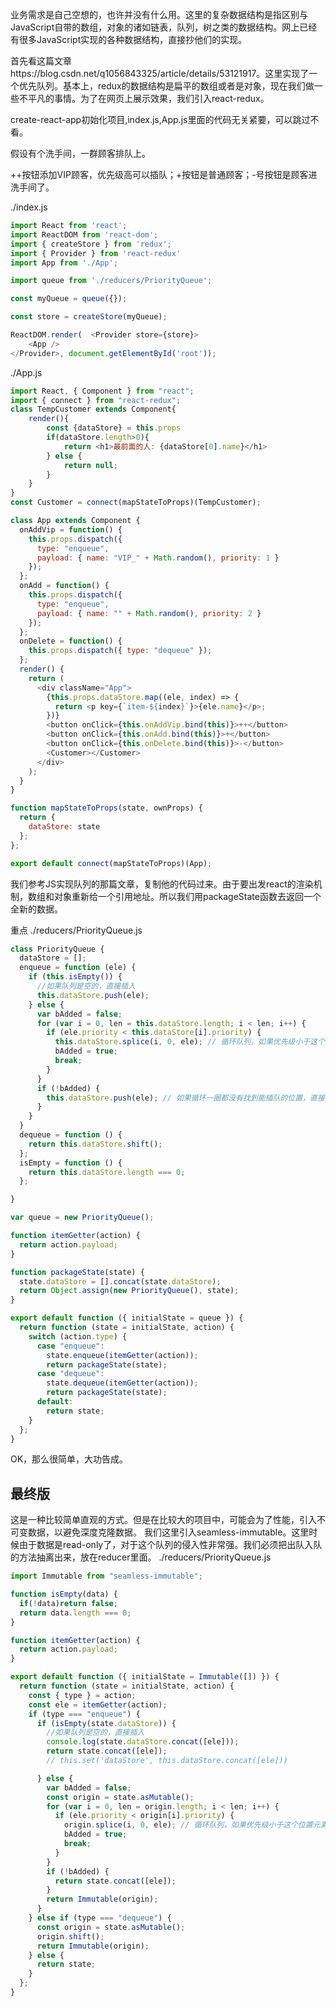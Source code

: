 业务需求是自己空想的，也许并没有什么用。这里的复杂数据结构是指区别与JavaScript自带的数组，对象的诸如链表，队列，树之类的数据结构。网上已经有很多JavaScript实现的各种数据结构，直接抄他们的实现。

首先看这篇文章https://blog.csdn.net/q1056843325/article/details/53121917。这里实现了一个优先队列。基本上，redux的数据结构是扁平的数组或者是对象，现在我们做一些不平凡的事情。为了在网页上展示效果，我们引入react-redux。

create-react-app初始化项目,index.js,App.js里面的代码无关紧要，可以跳过不看。

假设有个洗手间，一群顾客排队上。

++按钮添加VIP顾客，优先级高可以插队；+按钮是普通顾客；-号按钮是顾客进洗手间了。


./index.js
```js
import React from 'react';
import ReactDOM from 'react-dom';
import { createStore } from 'redux';
import { Provider } from 'react-redux'
import App from './App';

import queue from './reducers/PriorityQueue';

const myQueue = queue({});

const store = createStore(myQueue);

ReactDOM.render(  <Provider store={store}>
    <App />
</Provider>, document.getElementById('root'));
```
./App.js
```js
import React, { Component } from "react";
import { connect } from "react-redux";
class TempCustomer extends Component{
    render(){
        const {dataStore} = this.props
        if(dataStore.length>0){
            return <h1>最前面的人: {dataStore[0].name}</h1>
        } else {
            return null;
        }        
    }
}
const Customer = connect(mapStateToProps)(TempCustomer);

class App extends Component {
  onAddVip = function() {
    this.props.dispatch({
      type: "enqueue",
      payload: { name: "VIP_" + Math.random(), priority: 1 }
    });
  };
  onAdd = function() {
    this.props.dispatch({
      type: "enqueue",
      payload: { name: "" + Math.random(), priority: 2 }
    });
  };
  onDelete = function() {
    this.props.dispatch({ type: "dequeue" });
  };
  render() {
    return (
      <div className="App">
        {this.props.dataStore.map((ele, index) => {
          return <p key={`item-${index}`}>{ele.name}</p>;
        })}
        <button onClick={this.onAddVip.bind(this)}>++</button>
        <button onClick={this.onAdd.bind(this)}>+</button>
        <button onClick={this.onDelete.bind(this)}>-</button>
        <Customer></Customer>
      </div>
    );
  }
}

function mapStateToProps(state, ownProps) {
  return {
    dataStore: state
  };
};

export default connect(mapStateToProps)(App);
```

我们参考JS实现队列的那篇文章，复制他的代码过来。由于要出发react的渲染机制，数组和对象重新给一个引用地址。所以我们用packageState函数去返回一个全新的数据。

重点 ./reducers/PriorityQueue.js
```js
class PriorityQueue {
  dataStore = [];
  enqueue = function (ele) {
    if (this.isEmpty()) {
      //如果队列是空的，直接插入
      this.dataStore.push(ele);
    } else {
      var bAdded = false;
      for (var i = 0, len = this.dataStore.length; i < len; i++) {
        if (ele.priority < this.dataStore[i].priority) {
          this.dataStore.splice(i, 0, ele); // 循环队列，如果优先级小于这个位置元素的优先级，插入
          bAdded = true;
          break;
        }
      }
      if (!bAdded) {
        this.dataStore.push(ele); // 如果循环一圈都没有找到能插队的位置，直接插入队列尾部
      }
    }
  }
  dequeue = function () {
    return this.dataStore.shift();
  };
  isEmpty = function () {
    return this.dataStore.length === 0;
  };

}

var queue = new PriorityQueue();

function itemGetter(action) {
  return action.payload;
}

function packageState(state) {
  state.dataStore = [].concat(state.dataStore);
  return Object.assign(new PriorityQueue(), state);
}

export default function ({ initialState = queue }) {
  return function (state = initialState, action) {
    switch (action.type) {
      case "enqueue":
        state.enqueue(itemGetter(action));
        return packageState(state);
      case "dequeue":
        state.dequeue(itemGetter(action));
        return packageState(state);
      default:
        return state;
    }
  };
}
```
OK，那么很简单，大功告成。


## 最终版
这是一种比较简单直观的方式。但是在比较大的项目中，可能会为了性能，引入不可变数据，以避免深度克隆数据。 我们这里引入seamless-immutable。这里时候由于数据是read-only了，对于这个队列的侵入性非常强。我们必须把出队入队的方法抽离出来，放在reducer里面。 ./reducers/PriorityQueue.js
```js
import Immutable from "seamless-immutable";

function isEmpty(data) {
  if(!data)return false;
  return data.length === 0;
}

function itemGetter(action) {
  return action.payload;
}

export default function ({ initialState = Immutable([]) }) {
  return function (state = initialState, action) {
    const { type } = action;
    const ele = itemGetter(action);
    if (type === "enqueue") {
      if (isEmpty(state.dataStore)) {
        //如果队列是空的，直接插入
        console.log(state.dataStore.concat([ele]));
        return state.concat([ele]);
        // this.set('dataStore', this.dataStore.concat([ele]))

      } else {
        var bAdded = false;
        const origin = state.asMutable();
        for (var i = 0, len = origin.length; i < len; i++) {
          if (ele.priority < origin[i].priority) {
            origin.splice(i, 0, ele); // 循环队列，如果优先级小于这个位置元素的优先级，插入
            bAdded = true;
            break;
          }
        }
        if (!bAdded) {
          return state.concat([ele]);
        }
        return Immutable(origin);
      }
    } else if (type === "dequeue") {
      const origin = state.asMutable();
      origin.shift();
      return Immutable(origin);
    } else {
      return state;
    }
  };
}
```
